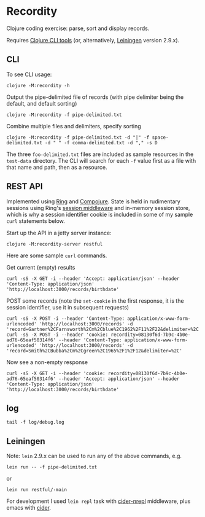 Recordity
=========

Clojure coding exercise: parse, sort and display records.

Requires [Clojure CLI tools](https://clojure.org/guides/deps_and_cli) (or, alternatively, [Leiningen](https://github.com/technomancy/leiningen) version 2.9.x).

CLI
---

To see CLI usage:

    clojure -M:recordity -h

Output the pipe-delimited file of records (with pipe delimiter being the default, and default sorting)

    clojure -M:recordity -f pipe-delimited.txt

Combine multiple files and delimiters, specify sorting

    clojure -M:recordity -f pipe-delimited.txt -d "|" -f space-delimited.txt -d " " -f comma-delimited.txt -d "," -s D

The three `foo-delimited.txt` files are included as sample resources in the `test-data` directory.
The CLI will search for each `-f` value first as a file with that name and path, then as a resource.

REST API
--------

Implemented using [Ring](https://github.com/ring-clojure/ring) and
[Compojure](https://github.com/weavejester/compojure). State is held in rudimentary sessions using
Ring's [session middleware](https://github.com/ring-clojure/ring/wiki/Sessions) and in-memory
session store, which is why a session identifier cookie is included in some of my sample `curl`
statements below.

Start up the API in a jetty server instance:

    clojure -M:recordity-server restful

Here are some sample `curl` commands.

Get current (empty) results

    curl -sS -X GET -i --header 'Accept: application/json' --header 'Content-Type: application/json' 'http://localhost:3000/records/birthdate'

POST some records (note the `set-cookie` in the first response, it is the session identifier, use it in subsequent requests)

    curl -sS -X POST -i --header 'Content-Type: application/x-www-form-urlencoded' 'http://localhost:3000/records' -d 'record=Gartner%2CFarnsworth%2Cm%2Cblue%2C1962%2F11%2F22&delimiter=%2C'
    curl -sS -X POST -i --header 'cookie: recordity=08130f6d-7b9c-4b0e-ad76-65eaf50314f6' --header 'Content-Type: application/x-www-form-urlencoded' 'http://localhost:3000/records' -d 'record=Smith%2CBubba%2Cm%2Cgreen%2C1965%2F1%2F12&delimiter=%2C'

Now see a non-empty response

    curl -sS -X GET -i --header 'cookie: recordity=08130f6d-7b9c-4b0e-ad76-65eaf50314f6' --header 'Accept: application/json' --header 'Content-Type: application/json' 'http://localhost:3000/records/birthdate'

log
---

    tail -f log/debug.log

Leiningen
---------

Note: `lein` 2.9.x can be used to run any of the above commands, e.g.

    lein run -- -f pipe-delimited.txt
or

    lein run restful/-main

For development I used `lein repl` task with
[cider-nrepl](https://github.com/clojure-emacs/cider-nrepl) middleware, plus emacs with
[cider](https://github.com/clojure-emacs/cider).

